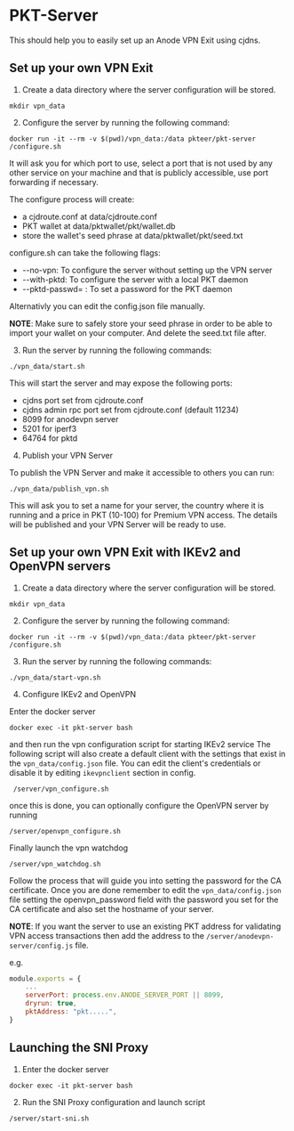 # PKT-Server

This should help you to easily set up an Anode VPN Exit using cjdns.


## Set up your own VPN Exit

1. Create a data directory where the server configuration will be stored.

```mkdir vpn_data```

2. Configure the server by running the following command:

```docker run -it --rm -v $(pwd)/vpn_data:/data pkteer/pkt-server /configure.sh```

It will ask you for which port to use, select a port that is not used by any other service on your machine and that is publicly accessible, use port forwarding if necessary.

The configure process will create:
* a cjdroute.conf at data/cjdroute.conf
* PKT wallet at data/pktwallet/pkt/wallet.db
* store the wallet's seed phrase at data/pktwallet/pkt/seed.txt

configure.sh can take the following flags:
* --no-vpn: To configure the server without setting up the VPN server
* --with-pktd: To configure the server with a local PKT daemon
* --pktd-passwd= : To set a password for the PKT daemon

Alternativly you can edit the config.json file manually.

**NOTE**: Make sure to safely store your seed phrase in order to be able to import your wallet on your computer. And delete the seed.txt file after.

3. Run the server by running the following commands:

```./vpn_data/start.sh```

This will start the server and may expose the following ports:
* cjdns port set from cjdroute.conf
* cjdns admin rpc port set from cjdroute.conf (default 11234)
* 8099 for anodevpn server
* 5201 for iperf3
* 64764 for pktd

4. Publish your VPN Server

To publish the VPN Server and make it accessible to others you can run:

```./vpn_data/publish_vpn.sh```

This will ask you to set a name for your server, the country where it is running and a price in PKT (10-100) for Premium VPN access.
The details will be published and your VPN Server will be ready to use.

## Set up your own VPN Exit with IKEv2 and OpenVPN servers

1. Create a data directory where the server configuration will be stored.

```mkdir vpn_data```

2. Configure the server by running the following command:

```docker run -it --rm -v $(pwd)/vpn_data:/data pkteer/pkt-server /configure.sh```

3. Run the server by running the following commands:

```./vpn_data/start-vpn.sh```

4. Configure IKEv2 and OpenVPN

Enter the docker server

```docker exec -it pkt-server bash```

and then run the vpn configuration script for starting IKEv2 service
The following script will also create a default client with the settings that exist in the ```vpn_data/config.json``` file. You can edit the client's credentials or disable it by editing ```ikevpnclient``` section in config.

``` /server/vpn_configure.sh```

once this is done, you can optionally configure the OpenVPN server by running

```/server/openvpn_configure.sh```

Finally launch the vpn watchdog

```/server/vpn_watchdog.sh```

Follow the process that will guide you into setting the password for the CA certificate.
Once you are done remember to edit the ```vpn_data/config.json``` file setting the openvpn_password field with the password you set for the CA certificate and also set the hostname of your server.

**NOTE**: If you want the server to use an existing PKT address for validating VPN access transactions then add the address to the ```/server/anodevpn-server/config.js``` file.

e.g.
```js
module.exports = {
    ...
    serverPort: process.env.ANODE_SERVER_PORT || 8099,
    dryrun: true,
    pktAddress: "pkt.....",
}
```

## Launching the SNI Proxy

1. Enter the docker server

```docker exec -it pkt-server bash```

2. Run the SNI Proxy configuration and launch script

```/server/start-sni.sh```
